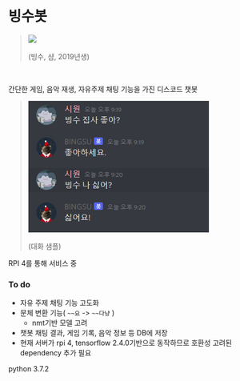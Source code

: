 # 빙수봇

> <img src="./image/20220214.jpg"  width="50%"> 
>
> (빙수, 샴, 2019년생)

<br>

간단한 게임, 음악 재생, 자유주제 채팅 기능을 가진 디스코드 챗봇
> <img src="./docs/img/대화샘플.png"> 
>
> (대화 샘플)

RPI 4를 통해 서비스 중


### To do
- 자유 주제 채팅 기능 고도화
- 문체 변환 기능( `~~요` -> `~~다냥` )
    - nmt기반 모델 고려
- 챗봇 채팅 결과, 게임 기록, 음악 정보 등 DB에 저장
- 현재 서버가 rpi 4, tensorflow 2.4.0기반으로 동작하므로 호환성 고려된 dependency 추가 필요

python 3.7.2